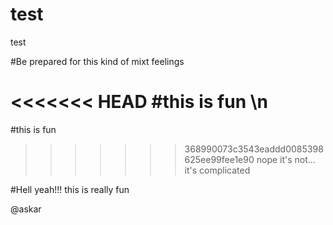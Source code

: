 # test
test

#Be prepared for this kind of mixt feelings

<<<<<<< HEAD
#this is fun \n
=======
#this is fun

>>>>>>> 368990073c3543eaddd0085398625ee99fee1e90
nope it's not... it's complicated

#Hell yeah!!! this is really fun

@askar

